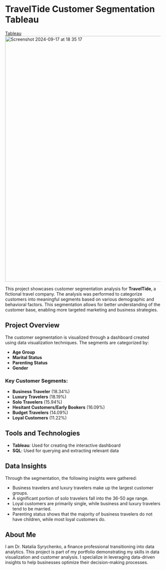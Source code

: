 # TravelTide Customer Segmentation Tableau
[Tableau](https://public.tableau.com/app/profile/natalia.syrychenko/viz/TravelTideCustomerSegmentation_17255559951330/TravelTide_Customer_Segmentation?publish=yes)
<img width="794" alt="Screenshot 2024-09-17 at 18 35 17" src="https://github.com/user-attachments/assets/47f3e3f6-1b86-40b5-8cc5-d71109341522">

This project showcases customer segmentation analysis for **TravelTide**, a fictional travel company. The analysis was performed to categorize customers into meaningful segments based on various demographic and behavioral factors. This segmentation allows for better understanding of the customer base, enabling more targeted marketing and business strategies.

## Project Overview

The customer segmentation is visualized through a dashboard created using data visualization techniques. The segments are categorized by:
- **Age Group**
- **Marital Status**
- **Parenting Status**
- **Gender**
  
### Key Customer Segments:
- **Business Traveler** (18.34%)
- **Luxury Travelers** (18.19%)
- **Solo Travelers** (15.94%)
- **Hesitant Customers/Early Bookers** (16.09%)
- **Budget Travelers** (14.09%)
- **Loyal Customers** (11.22%)

## Tools and Technologies
- **Tableau**: Used for creating the interactive dashboard
- **SQL**: Used for querying and extracting relevant data

## Data Insights

  Through the segmentation, the following insights were gathered:
- Business travelers and luxury travelers make up the largest customer groups.
- A significant portion of solo travelers fall into the 36-50 age range.
- Loyal customers are primarily single, while business and luxury travelers tend to be married.
- Parenting status shows that the majority of business travelers do not have children, while most loyal customers do.

## About Me
I am Dr. Natalia Syrychenko, a finance professional transitioning into data analytics. This project is part of my portfolio demonstrating my skills in data visualization and customer analysis. I specialize in leveraging data-driven insights to help businesses optimize their decision-making processes.

